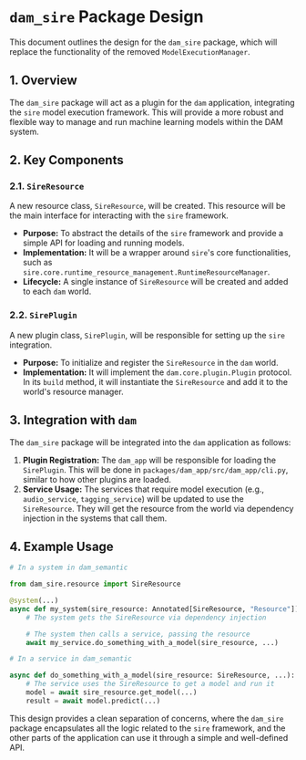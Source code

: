 # `dam_sire` Package Design

This document outlines the design for the `dam_sire` package, which will replace the functionality of the removed `ModelExecutionManager`.

## 1. Overview

The `dam_sire` package will act as a plugin for the `dam` application, integrating the `sire` model execution framework. This will provide a more robust and flexible way to manage and run machine learning models within the DAM system.

## 2. Key Components

### 2.1. `SireResource`

A new resource class, `SireResource`, will be created. This resource will be the main interface for interacting with the `sire` framework.

-   **Purpose:** To abstract the details of the `sire` framework and provide a simple API for loading and running models.
-   **Implementation:** It will be a wrapper around `sire`'s core functionalities, such as `sire.core.runtime_resource_management.RuntimeResourceManager`.
-   **Lifecycle:** A single instance of `SireResource` will be created and added to each `dam` world.

### 2.2. `SirePlugin`

A new plugin class, `SirePlugin`, will be responsible for setting up the `sire` integration.

-   **Purpose:** To initialize and register the `SireResource` in the `dam` world.
-   **Implementation:** It will implement the `dam.core.plugin.Plugin` protocol. In its `build` method, it will instantiate the `SireResource` and add it to the world's resource manager.

## 3. Integration with `dam`

The `dam_sire` package will be integrated into the `dam` application as follows:

1.  **Plugin Registration:** The `dam_app` will be responsible for loading the `SirePlugin`. This will be done in `packages/dam_app/src/dam_app/cli.py`, similar to how other plugins are loaded.
2.  **Service Usage:** The services that require model execution (e.g., `audio_service`, `tagging_service`) will be updated to use the `SireResource`. They will get the resource from the world via dependency injection in the systems that call them.

## 4. Example Usage

```python
# In a system in dam_semantic

from dam_sire.resource import SireResource

@system(...)
async def my_system(sire_resource: Annotated[SireResource, "Resource"]):
    # The system gets the SireResource via dependency injection

    # The system then calls a service, passing the resource
    await my_service.do_something_with_a_model(sire_resource, ...)

# In a service in dam_semantic

async def do_something_with_a_model(sire_resource: SireResource, ...):
    # The service uses the SireResource to get a model and run it
    model = await sire_resource.get_model(...)
    result = await model.predict(...)
```

This design provides a clean separation of concerns, where the `dam_sire` package encapsulates all the logic related to the `sire` framework, and the other parts of the application can use it through a simple and well-defined API.

